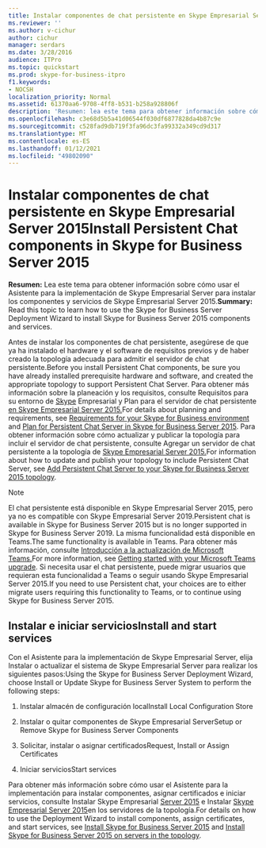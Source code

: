 ```yaml
---
title: Instalar componentes de chat persistente en Skype Empresarial Server 2015
ms.reviewer: ''
ms.author: v-cichur
author: cichur
manager: serdars
ms.date: 3/28/2016
audience: ITPro
ms.topic: quickstart
ms.prod: skype-for-business-itpro
f1.keywords:
- NOCSH
localization_priority: Normal
ms.assetid: 61370aa6-9708-4ff8-b531-b258a928806f
description: 'Resumen: lea este tema para obtener información sobre cómo usar el Asistente para la implementación de Skype Empresarial Server para instalar los componentes y servicios de Skype Empresarial Server 2015.'
ms.openlocfilehash: c3e68d5b5a41d06544f030df6877828da4b87c9e
ms.sourcegitcommit: c528fad9db719f3fa96dc3fa99332a349cd9d317
ms.translationtype: MT
ms.contentlocale: es-ES
ms.lasthandoff: 01/12/2021
ms.locfileid: "49802090"
---
```

# <a name="install-persistent-chat-components-in-skype-for-business-server-2015"></a><span data-ttu-id="c6e25-103">Instalar componentes de chat persistente en Skype Empresarial Server 2015</span><span class="sxs-lookup"><span data-stu-id="c6e25-103">Install Persistent Chat components in Skype for Business Server 2015</span></span>
 
<span data-ttu-id="c6e25-104">**Resumen:** Lea este tema para obtener información sobre cómo usar el Asistente para la implementación de Skype Empresarial Server para instalar los componentes y servicios de Skype Empresarial Server 2015.</span><span class="sxs-lookup"><span data-stu-id="c6e25-104">**Summary:** Read this topic to learn how to use the Skype for Business Server Deployment Wizard to install Skype for Business Server 2015 components and services.</span></span>
  
<span data-ttu-id="c6e25-105">Antes de instalar los componentes de chat persistente, asegúrese de que ya ha instalado el hardware y el software de requisitos previos y de haber creado la topología adecuada para admitir el servidor de chat persistente.</span><span class="sxs-lookup"><span data-stu-id="c6e25-105">Before you install Persistent Chat components, be sure you have already installed prerequisite hardware and software, and created the appropriate topology to support Persistent Chat Server.</span></span> <span data-ttu-id="c6e25-106">Para obtener más información sobre la planeación y los requisitos, consulte Requisitos para su entorno de [Skype](../../plan-your-deployment/requirements-for-your-environment/requirements-for-your-environment.md) Empresarial y Plan para el servidor de chat persistente [en Skype Empresarial Server 2015.](../../plan-your-deployment/persistent-chat-server/persistent-chat-server.md)</span><span class="sxs-lookup"><span data-stu-id="c6e25-106">For details about planning and requirements, see [Requirements for your Skype for Business environment](../../plan-your-deployment/requirements-for-your-environment/requirements-for-your-environment.md) and [Plan for Persistent Chat Server in Skype for Business Server 2015](../../plan-your-deployment/persistent-chat-server/persistent-chat-server.md).</span></span> <span data-ttu-id="c6e25-107">Para obtener información sobre cómo actualizar y publicar la topología para incluir el servidor de chat persistente, consulte Agregar un servidor de chat persistente a la topología de [Skype Empresarial Server 2015.](add-persistent-chat-server.md)</span><span class="sxs-lookup"><span data-stu-id="c6e25-107">For information about how to update and publish your topology to include Persistent Chat Server, see [Add Persistent Chat Server to your Skype for Business Server 2015 topology](add-persistent-chat-server.md).</span></span>
  
> [!NOTE] 
> <span data-ttu-id="c6e25-108">El chat persistente está disponible en Skype Empresarial Server 2015, pero ya no es compatible con Skype Empresarial Server 2019.</span><span class="sxs-lookup"><span data-stu-id="c6e25-108">Persistent chat is available in Skype for Business Server 2015 but is no longer supported in Skype for Business Server 2019.</span></span> <span data-ttu-id="c6e25-109">La misma funcionalidad está disponible en Teams.</span><span class="sxs-lookup"><span data-stu-id="c6e25-109">The same functionality is available in Teams.</span></span> <span data-ttu-id="c6e25-110">Para obtener más información, consulte [Introducción a la actualización de Microsoft Teams.](/microsoftteams/upgrade-start-here)</span><span class="sxs-lookup"><span data-stu-id="c6e25-110">For more information, see [Getting started with your Microsoft Teams upgrade](/microsoftteams/upgrade-start-here).</span></span> <span data-ttu-id="c6e25-111">Si necesita usar el chat persistente, puede migrar usuarios que requieran esta funcionalidad a Teams o seguir usando Skype Empresarial Server 2015.</span><span class="sxs-lookup"><span data-stu-id="c6e25-111">If you need to use Persistent chat, your choices are to either migrate users requiring this functionality to Teams, or to continue using Skype for Business Server 2015.</span></span> 

## <a name="install-and-start-services"></a><span data-ttu-id="c6e25-112">Instalar e iniciar servicios</span><span class="sxs-lookup"><span data-stu-id="c6e25-112">Install and start services</span></span>

<span data-ttu-id="c6e25-113">Con el Asistente para la implementación de Skype Empresarial Server, elija Instalar o actualizar el sistema de Skype Empresarial Server para realizar los siguientes pasos:</span><span class="sxs-lookup"><span data-stu-id="c6e25-113">Using the Skype for Business Server Deployment Wizard, choose Install or Update Skype for Business Server System to perform the following steps:</span></span> 
  
1. <span data-ttu-id="c6e25-114">Instalar almacén de configuración local</span><span class="sxs-lookup"><span data-stu-id="c6e25-114">Install Local Configuration Store</span></span>
    
2. <span data-ttu-id="c6e25-115">Instalar o quitar componentes de Skype Empresarial Server</span><span class="sxs-lookup"><span data-stu-id="c6e25-115">Setup or Remove Skype for Business Server Components</span></span>
    
3. <span data-ttu-id="c6e25-116">Solicitar, instalar o asignar certificados</span><span class="sxs-lookup"><span data-stu-id="c6e25-116">Request, Install or Assign Certificates</span></span>
    
4. <span data-ttu-id="c6e25-117">Iniciar servicios</span><span class="sxs-lookup"><span data-stu-id="c6e25-117">Start services</span></span>
    
<span data-ttu-id="c6e25-118">Para obtener más información sobre cómo usar el Asistente para la implementación para instalar componentes, asignar certificados e iniciar servicios, consulte Instalar Skype Empresarial [Server 2015](../../deploy/install/install.md) e Instalar [Skype Empresarial Server 2015](../../deploy/install/install-skype-for-business-server.md)en los servidores de la topología.</span><span class="sxs-lookup"><span data-stu-id="c6e25-118">For details on how to use the Deployment Wizard to install components, assign certificates, and start services, see [Install Skype for Business Server 2015](../../deploy/install/install.md) and [Install Skype for Business Server 2015 on servers in the topology](../../deploy/install/install-skype-for-business-server.md).</span></span>
  

